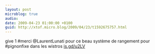 ```yaml
---
layout: post
microblog: true
audio: 
date: 2009-04-23 01:00:00 +0100
guid: http://xtof.micro.blog/2009/04/23/t1592675757.html
---
```

give 1 #merci @LaurentLunati pour ce beau système de rangement pour #pignonfixe dans les wistros [is.gd/u2LV](http://is.gd/u2LV)
